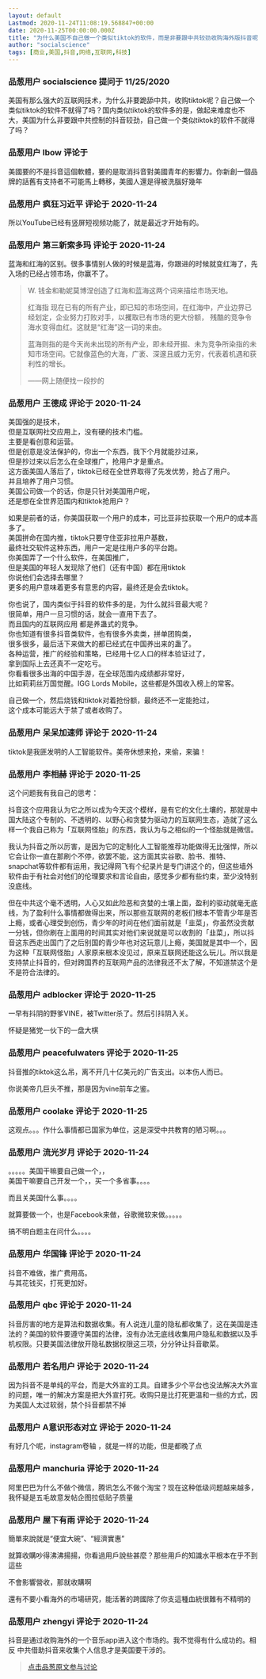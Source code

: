 ```yaml
---
layout: default
Lastmod: 2020-11-24T11:08:19.568847+00:00
date: 2020-11-25T00:00:00.000Z
title: "为什么美国不自己做一个类似tiktok的软件，而是非要跟中共较劲收购海外版抖音呢？"
author: "socialscience"
tags: [商业,美国,抖音,网络,互联网,科技]
---
```



### 品葱用户 **socialscience** 提问于 11/25/2020
    
美国有那么强大的互联网技术，为什么非要跪舔中共，收购tiktok呢？自己做一个类似tiktok的软件不就得了吗？国内类似tiktok的软件多的是，做起来难度也不大，美国为什么非要跟中共控制的抖音较劲，自己做一个类似tiktok的软件不就得了吗？
    
                

### 品葱用户 **lbow** 评论于 
        
美國要的不是抖音這個軟體，要的是取消抖音對美國青年的影響力。你新創一個品牌的話舊有支持者不可能馬上轉移，美國人還是得被洗腦好幾年
        
                

### 品葱用户 **疯狂习近平** 评论于 2020-11-24
        
所以YouTube已经有竖屏短视频功能了，就是最近才开始有的。
        
                

### 品葱用户 **第三新索多玛** 评论于 2020-11-24
        
蓝海和红海的区别。很多事情别人做的时候是蓝海，你跟进的时候就变红海了，先入场的已经占领市场，你赢不了。  

> W. 钱金和勒妮莫博涅创造了红海和蓝海这两个词来描绘市场天地。  
>   
> 红海指 现在已有的所有产业，即已知的市场空间，在红海中，产业边界已经划定，企业努力打败对手，以攫取已有市场的更大份额， 残酷的竞争令海水变得血红。这就是“红海”这一词的来由。  
>   
> 蓝海则指的是今天尚未出现的所有产业，即未经开掘、未为竞争所染指的未知市场空间。它就像蓝色的大海，广袤、深邃且威力无穷，代表着机遇和获利性的增长。  
>   
> ——网上随便找一段抄的
        
                

### 品葱用户 **王德成** 评论于 2020-11-24
        
美国强的是技术，  
但是互联网社交应用上，没有硬的技术门槛。  
主要是看创意和运营。  
但是创意是没法保护的，你出一个东西，我下个月就能抄过来，  
但是抄过来以后怎么在全球推广，抢用户才是重点。  
这方面美国人落后了，tiktok已经在全世界取得了先发优势，抢占了用户。  
并且培养了用户习惯。  
美国公司做一个的话，你是只针对美国用户呢，  
还是想在全世界范围内和tiktok抢用户？  
  
如果是前者的话，你美国获取一个用户的成本，可比亚非拉获取一个用户的成本高多了。  
美国拼命在国内推，tiktok只要守住亚非拉用户基数，  
最终社交软件这种东西，用户一定是往用户多的平台跑。  
你美国弄了一个什么软件，在美国推广，  
但是美国的年轻人发现除了他们（还有中国）都在用tiktok  
你说他们会选择去哪里？  
更多的用户意味着更多有意思的内容，最终还是会去tiktok。  
  
你也说了，国内类似于抖音的软件多的是，为什么就抖音最大呢？  
很简单，用户一旦习惯的话，就会一直用下去了。  
而且国内的互联网应用 都是养蛊式的竞争。  
你也知道有很多抖音类软件，也有很多外卖类，拼单团购类，  
很多很多，最后活下来做大的都已经式在中国养出来的蛊了。  
各种运营，推广的经验和策略，已经用十亿人口的样本验证过了，  
拿到国际上去还真不一定吃亏。  
你看看很多出海的中国手游，在全球范围内成绩都非常好，  
比如莉莉丝万国觉醒。IGG Lords Mobile，这些都是外国收入榜上的常客。  
  
自己做一个，然后烧钱和tiktok对着抢份额，最终还不一定能抢过，  
这个成本可能远大于禁了或者收购了。
        
                

### 品葱用户 **呆呆加速师** 评论于 2020-11-24
        
tiktok是我匪发明的人工智能软件。美帝休想来抢，来偷，来骗！
        
                

### 品葱用户 **李相赫** 评论于 2020-11-25
        
这个问题我有我自己的思考：  
  
抖音这个应用我认为它之所以成为今天这个模样，是有它的文化土壤的，那就是中国大陆这个专制的、不透明的、以野心和贪婪为驱动力的互联网生态，造就了这么样一个我自己称为「互联网怪胎」的东西，我认为与之相似的一个怪胎就是微信。  
  
我认为抖音之所以厉害，是因为它的定制化人工智能推荐功能做得无比强悍，所以它会让你一直在那刷个不停，欲罢不能，这方面其实谷歌、脸书、推特、snapchat等软件都有运用，我记得网飞有个纪录片是专门讲这个的，但这些墙外软件由于有社会对他们的伦理要求和言论自由，感觉多少都有些约束，至少没特别没底线。  
  
但在中共这个毫不透明，人心又如此险恶和贪婪的土壤上面，盈利的驱动就毫无底线，为了盈利什么事情都做得出来，所以那些互联网的老板们根本不管青少年是否上瘾，或者心理受到创伤，青少年的时间在他们面前就是「韭菜」，你虽然没贡献一分钱，但你刷在上面用的时间其实对他们来说就是可以收割的「韭菜」，所以抖音这东西走出国门了之后别国的青少年也对这玩意儿上瘾，美国就是其中一个，因为这种「互联网怪胎」人家原来根本没见过，原来互联网还能这么玩儿。所以我是支持禁止抖音的，但对跨国界的互联网产品的法律我还不太了解，不知道禁这个是不是符合法律的。
        
                

### 品葱用户 **adblocker** 评论于 2020-11-25
        
一早有抖阴的野爹VINE，被Twitter杀了。然后引抖阴入关。  
  
怀疑是猪党一伙下的一盘大棋
        
                

### 品葱用户 **peacefulwaters** 评论于 2020-11-25
        
抖音推的tiktok这么吊，离不开几十亿美元的广告支出。以本伤人而已。  
  
你说美帝几巨头不推，那是因为vine前车之鉴。
        
                

### 品葱用户 **coolake** 评论于 2020-11-25
        
这观点。。。作什么事情都已国家为单位，这是深受中共教育的陋习啊。。。
        
                

### 品葱用户 **流光岁月** 评论于 2020-11-24
        
。。。。。美国干嘛要自己做一个，，  
美国干嘛要自己开发一个，，买一个多省事。。。。  
  
而且关美国什么事。。。。  
  
就算要做一个，也是Facebook来做，谷歌微软来做。。。。。  
  
搞不明白题主在问什么。。。。
        
                

### 品葱用户 **华国锋** 评论于 2020-11-24
        
抖音不难做，推广费用高。  
与其花钱买，打死更加好。
        
                

### 品葱用户 **qbc** 评论于 2020-11-24
        
抖音厉害的地方是算法和数据收集。有人说连儿童的隐私都收集了，这在美国是违法的？美国的软件要遵守美国的法律，没有办法无底线收集用户隐私和数据以及手机权限。只要美国法律放开隐私数据权限这三项，分分钟让抖音歇菜。
        
                

### 品葱用户 **若名用户** 评论于 2020-11-24
        
因为抖音不是单纯的平台，而是大外宣的工具。自建多少个平台也没法解决大外宣的问题，唯一的解决方案是把大外宣打死。收购只是比打死更温和一些的方式，因为美国人太过软弱，禁个抖音都禁不掉
        
                

### 品葱用户 **A意识形态对立** 评论于 2020-11-24
        
有好几个呢，instagram卷轴 ，就是一样的功能，但是都晚了点
        
                

### 品葱用户 **manchuria** 评论于 2020-11-24
        
阿里巴巴为什么不做个微信，腾讯怎么不做个淘宝？现在这种低级问题越来越多，我怀疑是五毛故意发帖企图拉低贴子质量
        
                

### 品葱用户 **屋下有雨** 评论于 2020-11-24
        
簡單來說就是“便宜大碗”、“經濟實惠”  
  
就算收購吵得沸沸揚揚，你看過用戶說些甚麼？那些用戶的知識水平根本在乎不到這些  
  
不會影響營收，那就收購啊  
  
還有不要小看海外的市場研究，能活著的跨國除了你支這種血統很難有不精明的
        
                

### 品葱用户 **zhengyi** 评论于 2020-11-24
        
抖音是通过收购海外的一个音乐app进入这个市场的。我不觉得有什么成功的。相反 中共借助抖音来收集个人信息才是美国要干涉的。
        
                





> [点击品葱原文参与讨论](https://pincong.rocks/question/33809)

